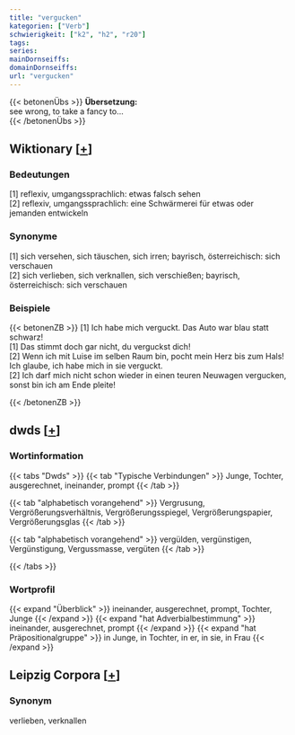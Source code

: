 ```yaml
---
title: "vergucken"
kategorien: ["Verb"]
schwierigkeit: ["k2", "h2", "r20"]
tags:
series:
mainDornseiffs:
domainDornseiffs:
url: "vergucken"
---
```


{{< betonenÜbs >}}
**Übersetzung:**  
see wrong, to take a fancy to...  
{{< /betonenÜbs >}}

## Wiktionary [[+](https://de.wiktionary.org/wiki/vergucken)]

### Bedeutungen
[1] reflexiv, umgangssprachlich: etwas falsch sehen  
[2] reflexiv, umgangssprachlich: eine Schwärmerei für etwas oder jemanden entwickeln  

### Synonyme
[1] sich versehen, sich täuschen, sich irren; bayrisch, österreichisch: sich verschauen  
[2] sich verlieben, sich verknallen, sich verschießen; bayrisch, österreichisch: sich verschauen  

### Beispiele
{{< betonenZB >}}
[1] Ich habe mich verguckt. Das Auto war blau statt schwarz!  
[1] Das stimmt doch gar nicht, du verguckst dich!  
[2] Wenn ich mit Luise im selben Raum bin, pocht mein Herz bis zum Hals! Ich glaube, ich habe mich in sie verguckt.  
[2] Ich darf mich nicht schon wieder in einen teuren Neuwagen vergucken, sonst bin ich am Ende pleite!  

{{< /betonenZB >}}


## dwds [[+](https://www.dwds.de/wb/vergucken)]

### Wortinformation
{{< tabs "Dwds" >}}
{{< tab "Typische Verbindungen" >}}
Junge, Tochter, ausgerechnet, ineinander, prompt
{{< /tab >}}

{{< tab "alphabetisch vorangehend" >}}
Vergrusung, Vergrößerungsverhältnis, Vergrößerungsspiegel, Vergrößerungspapier, Vergrößerungsglas
{{< /tab >}}

{{< tab "alphabetisch vorangehend" >}}
vergülden, vergünstigen, Vergünstigung, Vergussmasse, vergüten
{{< /tab >}}

{{< /tabs >}}

### Wortprofil
{{< expand "Überblick" >}} ineinander, ausgerechnet, prompt, Tochter, Junge {{< /expand >}}
{{< expand "hat Adverbialbestimmung" >}} ineinander, ausgerechnet, prompt {{< /expand >}}
{{< expand "hat Präpositionalgruppe" >}} in Junge, in Tochter, in er, in sie, in Frau {{< /expand >}}

## Leipzig Corpora [[+](https://corpora.uni-leipzig.de/en/res?word=vergucken&corpusId=deu_newscrawl-public_2018)]


### Synonym
verlieben, verknallen

